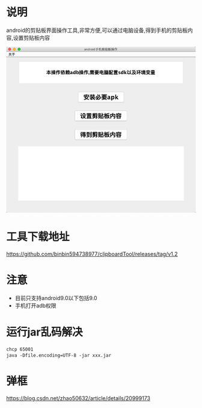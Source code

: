 # 说明
android的剪贴板界面操作工具,非常方便,可以通过电脑设备,得到手机的剪贴板内容,设置剪贴板内容
 
![img](https://github.com/binbin594738977/clipboardTool/blob/master/resources/aa.png)

# 工具下载地址
https://github.com/binbin594738977/clipboardTool/releases/tag/v1.2

# 注意
- 目前只支持android9.0以下包括9.0
- 手机打开adb权限

# 运行jar乱码解决
```shell script
chcp 65001
java -Dfile.encoding=UTF-8 -jar xxx.jar
```

# 弹框
https://blog.csdn.net/zhao50632/article/details/20999173